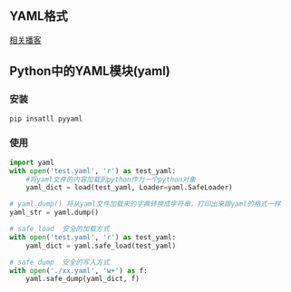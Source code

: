 

## YAML格式

[相关播客](https://blog.csdn.net/liukuan73/article/details/78031693)



## Python中的YAML模块(yaml)

### 安装

```shell
pip insatll pyyaml
```

### 使用

```python
import yaml
with open('test.yaml', 'r') as test_yaml:
    #将yaml文件的内容加载到python作为一个python对象
	yaml_dict = load(test_yaml, Loader=yaml.SafeLoader)

# yaml.dump() 将从yaml文件加载来的字典转换成字符串，打印出来跟yaml的格式一样
yaml_str = yaml.dump()

# safe_load  安全的加载方式
with open('test.yaml', 'r') as test_yaml:
    yaml_dict = yaml.safe_load(test_yaml)

# safe_dump  安全的写入方式
with open('./xx.yaml', 'w+') as f:
    yaml.safe_dump(yaml_dict, f)
```

